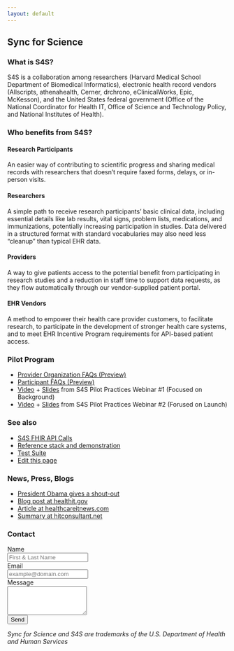 ```yaml
---
layout: default
---
```


## Sync for Science

### What is S4S?

S4S is a collaboration among researchers (Harvard Medical School Department of
Biomedical Informatics), electronic health record vendors (Allscripts,
athenahealth, Cerner, drchrono, eClinicalWorks, Epic, McKesson), and the United States federal
government (Office of the National Coordinator for Health IT, Office of Science
and Technology Policy, and National Institutes of Health).

### Who benefits from S4S?

#### Research Participants

An easier way of contributing to scientific progress and sharing medical
records with researchers that doesn’t require faxed forms, delays, or in-person
visits.

#### Researchers

A simple path to receive research participants’ basic clinical data, including
essential details like lab results, vital signs, problem lists, medications,
and immunizations, potentially increasing participation in studies. Data
delivered in a structured format with standard vocabularies may also need less
“cleanup” than typical EHR data.

#### Providers

A way to give patients access to the potential benefit from participating in
research studies and a reduction in staff time to support data requests, as
they flow automatically through our vendor-supplied patient portal.

#### EHR Vendors

A method to empower their health care provider customers, to facilitate
research, to participate in the development of stronger health care systems,
and to meet EHR Incentive Program requirements for API-based patient access.

### Pilot Program
* [Provider Organization FAQs (Preview)](http://bit.ly/s4s-provider-faq-preview)
* [Participant FAQs (Preview)](http://bit.ly/s4s-participant-faq-preview)
* [Video](http://bit.ly/s4s-pilot-webinar-01) + [Slides](http://bit.ly/s4s-pilot-practices-webinar) from S4S Pilot Practices Webinar #1 (Focused on Background)
* [Video](http://bit.ly/s4s-pilot-webinar-02) + [Slides](http://bit.ly/s4s-pilot-launch-webinar) from S4S Pilot Practices Webinar #2 (Forused on Launch)


### See also

* [S4S FHIR API Calls](./api-calls)
* [Reference stack and demonstration](https://demo.syncfor.science/)
* [Test Suite](https://tests.demo.syncfor.science/)
* [Edit this page](https://github.com/sync-for-science/sync-for-science.github.io/edit/master/index.md)


### News, Press, Blogs

* [President Obama gives a shout-out](https://youtu.be/0FeQHlpIIXk)
 * [Blog post at healthit.gov](https://www.healthit.gov/buzz-blog/health-innovation/nih-and-onc-launch-the-sync-for-science-pilot/)
 * [Article at healthcareitnews.com](http://www.healthcareitnews.com/news/nih-and-onc-announce-sync-science-pilot-enable-patients-donate-data-precision-medicine)
 * [Summary at hitconsultant.net](http://hitconsultant.net/2016/03/25/nih-onc-launch-sync-science-5-things-know/)

### Contact

<form class="form-horizontal" role="form" method="post" action="https://formspree.io/contact@mg.syncfor.science">
    <div class="form-group">
        <label for="name" class="col-sm-2 control-label">Name</label>
        <div class="col-sm-10">
            <input type="text" class="form-control" id="name" name="name" placeholder="First & Last Name" value="">
        </div>
    </div>
    <div class="form-group">
        <label for="_replyto" class="col-sm-2 control-label">Email</label>
        <div class="col-sm-10">
            <input type="email" class="form-control" id="email" name="_replyto" placeholder="example@domain.com" value="">
        </div>
    </div>
    <div class="form-group">
        <label for="body" class="col-sm-2 control-label">Message</label>
        <div class="col-sm-10">
            <textarea class="contact form-control" rows="4" name="body"></textarea>
        </div>
    </div>
    <div class="form-group">
        <div class="col-sm-10 col-sm-offset-2">
            <input id="submit" name="submit" type="submit" value="Send" class="btn btn-primary">
        </div>
    </div>
    <input type="hidden" name="_next" value="http://syncfor.science/thanks" />
</form>

<em>Sync for Science and S4S are trademarks of the U.S. Department of Health and Human Services</em>
